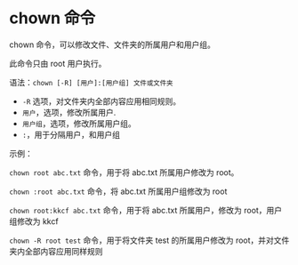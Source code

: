 # chown  命令

chown 命令，可以修改文件、文件夹的所属用户和用户组。

此命令只由 root 用户执行。

语法：`chown [-R] [用户]:[用户组] 文件或文件夹`

- `-R` 选项，对文件夹内全部内容应用相同规则。
- `用户`，选项，修改所属用户.
- `用户组`，选项，修改所属用户组。
- `:`，用于分隔用户，和用户组

示例：

`chown root abc.txt` 命令，用于将 abc.txt 所属用户修改为 root。

`chown :root abc.txt` 命令，将 abc.txt 所属用户组修改为 root

`chown root:kkcf abc.txt` 命令，用于将 abc.txt 所属用户，修改为 root，用户组修改为 kkcf

`chown -R root test` 命令，用于将文件夹 test 的所属用户修改为 root，并对文件夹内全部内容应用同样规则
